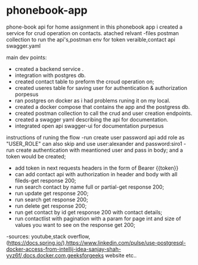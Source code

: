 # phonebook-app
phone-book api for home assignment
in this phonebook app i created a service for crud operation on contacts.
atached relvant
-files postman collection to run the api's,postman env for token veraible,contact api swagger.yaml

main dev points:
- created a backend service .
- integration with postgres db.
- created contact table to preform the croud operation on;
- created useres table for saving user for authentication & authorization porpesus
- ran postgres on docker as i had problems runing it on my local.
- created a docker compose that contains the app and the postgress db.
- created postman collection to call the crud and user creation endpoints.
- created a swagger yaml describing the api for documentation.
- integrated open api swagger-ui for documentation purpesus






instructions of runing the flow 
-run create user password api add role as "USER_ROLE" can also skip and use user:alexander and password:siro1
-run create authentication with meantioned user and pass in body; and a token would be created;
- add token in next requests headers in the form of Bearer {{token}}
- can add contact api with authorization in header and body with all fileds-get response 200;
- run search contact by name full or partial-get response 200;
- run update get response 200;
- run search get response 200;
- run delete get response 200;
- run get contact by id get response 200 with contact details;
- run contactlist with pagination with a param for page int and size of values you want to see on the response get 200;









 -sources: youtube,stack overflow,(https://docs.spring.io/),https://www.linkedin.com/pulse/use-postgresql-docker-access-from-intellij-idea-sanjay-shah-yyz6f/,docs.docker.com,geeksforgeeks website etc..
